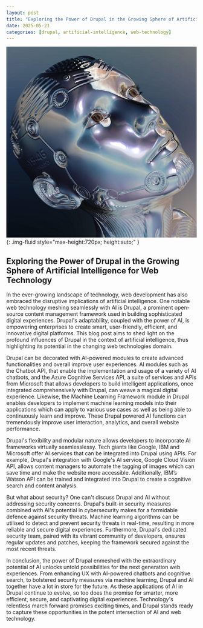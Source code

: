 ```yaml
---
layout: post
title: "Exploring the Power of Drupal in the Growing Sphere of Artificial Intelligence for Web Technology"
date: 2025-05-21
categories: [drupal, artificial-intelligence, web-technology]
---
```


![Image](/assets/g755f38b1a304fa3517ecbd1842d3e841a507912c3aac365d778e863fbe8145982a9655bc090a5a9a33f1ca950c8f2ed5e2915698acb9daa095b583c9a91c71fd_1280.jpg){: .img-fluid style="max-height:720px; height:auto;" }

## Exploring the Power of Drupal in the Growing Sphere of Artificial Intelligence for Web Technology

In the ever-growing landscape of technology, web development has also embraced the disruptive implications of artificial intelligence. One notable web technology meshing seamlessly with AI is Drupal, a prominent open-source content management framework used in building sophisticated digital experiences. Drupal's adaptability, coupled with the power of AI, is empowering enterprises to create smart, user-friendly, efficient, and innovative digital platforms. This blog post aims to shed light on the profound influences of Drupal in the context of artificial intelligence, thus highlighting its potential in the changing web technologies domain.

Drupal can be decorated with AI-powered modules to create advanced functionalities and overall improve user experiences. AI modules such as the Chatbot API, that enable the implementation and usage of a variety of AI chatbots, and the Azure Cognitive Services API, a suite of services and APIs from Microsoft that allows developers to build intelligent applications, once integrated comprehensively with Drupal, can weave a magical digital experience. Likewise, the Machine Learning Framework module in Drupal enables developers to implement machine learning models into their applications which can apply to various use cases as well as being able to continuously learn and improve. These Drupal powered AI functions can tremendously improve user interaction, analytics, and overall website performance.

Drupal's flexibility and modular nature allows developers to incorporate AI frameworks virtually seamlesslessy. Tech giants like Google, IBM and Microsoft offer AI services that can be integrated into Drupal using APIs. For example, Drupal's integration with Google's AI service, Google Cloud Vision API, allows content managers to automate the tagging of images which can save time and make the website more accessible. Additionally, IBM’s Watson API can be trained and integrated into Drupal to create a cognitive search and content analysis.

But what about security? One can't discuss Drupal and AI without addressing security concerns. Drupal's built-in security measures combined with AI's potential in cybersecurity makes for a formidable defence against security threats. Machine learning algorithms can be utilised to detect and prevent security threats in real-time, resulting in more reliable and secure digital experiences. Furthermore, Drupal's dedicated security team, paired with its vibrant community of developers, ensures regular updates and patches, keeping the framework secured against the most recent threats.

In conclusion, the power of Drupal enmeshed with the extraordinary potential of AI unlocks untold possibilities for the next generation web experiences. From enhancing UX with AI-powered chatbots and cognitive search, to bolstered security measures via machine learning, Drupal and AI together have a lot in store for the future. As these applications of AI in Drupal continue to evolve, so too does the promise for smarter, more efficient, secure, and captivating digital experiences. Technology's relentless march forward promises exciting times, and Drupal stands ready to capture these opportunities in the potent intersection of AI and web technology.
